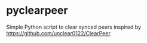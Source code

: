 # pyclearpeer
Simple Python script to clear synced peers inspired by https://github.com/unclear0122/ClearPeer
